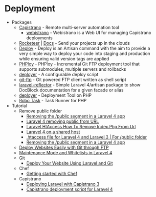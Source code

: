 # Deployment
* Packages
    - [Capistrano](http://goo.gl/MoK151) - Remote multi-server automation tool
        - [webistrano](http://goo.gl/p2PjhX) - Webistrano is a Web UI for managing Capistrano deployments
    - [Rocketeer](http://goo.gl/1zyaZY) | [Docs](http://goo.gl/tCxurA) - Send your projects up in the clouds
    - [Deploy](http://goo.gl/m7djY2) - Deploy is an Artisan command with the aim to provide a very simple way to deploy your code into staging and production while ensuring valid version tags are applied
    - [PHPloy](http://goo.gl/T5sHmb) - PHPloy - Incremental Git FTP deployment tool that supports submodules, multiple servers and rollbacks
    - [deployer](http://goo.gl/U6sg7B) - A configurable deploy script
    - [git-ftp](http://goo.gl/VdGQR4) - Git powered FTP client written as shell script
    - [laravel-reflector](http://goo.gl/c5PL61) - Simple Laravel 4/artisan package to show DocBlock documentation for a given facade or alias
    - [deployer](http://goo.gl/6GjElX) - Deployment Tool on PHP
    - [Robo Task](http://robo.li/) - Task Runner for PHP
* Tutorial
    - Remove public folder
        - [Removing the /public segment in a Laravel 4 app](http://goo.gl/5eKKfa)
        - [Laravel 4 removing public from URL](http://goo.gl/7HFLzO)
        - [Laravel HtAccess How To Remove Index.Php From Url](http://goo.gl/yGAfnc)
        - [Laravel 4 on a shared host](http://goo.gl/zWSg7x)
        - [.htaccess file for Laravel 4 and Laravel 3 | For /public folder](http://goo.gl/TNDLXm)
        - [Removing the /public segment in a Laravel 4 app](http://goo.gl/5hpWTb)
    - [Deploy Websites Easily with Git through FTP](http://goo.gl/a338nE)
    - [Maintenance Mode and Whitelists in Laravel 4](http://goo.gl/6E0HEq)
    - Git
        - [Deploy Your Website Using Laravel and Git](http://goo.gl/VcaxQ3)
    - Chef
        - [Getting started with Chef](http://gettingstartedwithchef.com/)
    - Capistrano
        - [Deploying Laravel with Capistrano 3](http://goo.gl/bFtpb3)
        - [Capistrano deployment script for Laravel 4](http://goo.gl/aAau6Y)
